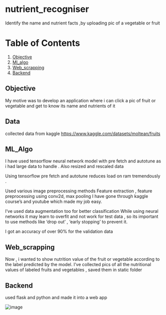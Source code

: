 # nutrient_recogniser
Identify the name and nutrient facts ,by uploading pic of a vegetable or fruit

# Table of Contents

1. [Objective](#Objective)
2. [Ml_algo](#Ml_algo)
3. [Web_scrapping](#Web_scrapping)
4. [Backend](#Backend)




## Objective

My motive was to develop an application where i can click a pic of fruit or vegetable and get to know its name and nutrients of it


## Data
  collected data from kaggle 
   https://www.kaggle.com/datasets/moltean/fruits
      
                       
 ## ML_Algo
 I have used  tensorflow  neural network model with pre fetch and autotune as i had large data to handle . Also resized and rescaled data 

Using tensorflow pre fetch and autotune reduces load on ram tremendously .

Used various image preprocessing methods 
Feature extraction , feature preprocessing using conv2d, max pooling
I have gone through kaggle course’s and youtube which made my job easy.

I’ve used data augmentation too for better classification
While using neural networks  it may learn to overfit and not work for test data , so its important to use methods like ‘drop out’ , ‘early stopping’ to prevent it.

I got an accuracy of over 90% for the  validation data 

 ## Web_scrapping
Now , i wanted to show nutrition value of the fruit or vegetable according to the label predicted by the model.
I’ve collected pics of all the nutritional values of  labeled fruits and vegetables , saved them in static folder

## Backend 

used flask and python and made it into a web app 




![image](https://user-images.githubusercontent.com/73159496/203374732-a9880af2-66e6-4747-87a8-46ae608a38a3.png)

